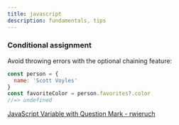 ```yaml
---
title: javascript
description: fundamentals, tips
---
```


### Conditional assignment

Avoid throwing errors with the optional chaining feature:

```js
const person = {
  name: 'Scott Voyles'
}
const favoriteColor = person.favorites?.color
//=> undefined
```

[JavaScript Variable with Question Mark - rwieruch](https://www.robinwieruch.de/javascript-variable-question-mark)

<br />

